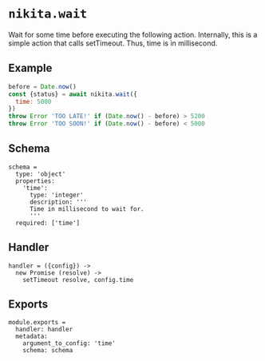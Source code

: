 
# `nikita.wait`

Wait for some time before executing the following action. Internally, this is a
simple action that calls setTimeout. Thus, time is in millisecond.

## Example

```js
before = Date.now()
const {status} = await nikita.wait({
  time: 5000
})
throw Error 'TOO LATE!' if (Date.now() - before) > 5200
throw Error 'TOO SOON!' if (Date.now() - before) < 5000
```

## Schema

    schema =
      type: 'object'
      properties:
        'time':
          type: 'integer'
          description: '''
          Time in millisecond to wait for.
          '''
      required: ['time']

## Handler

    handler = ({config}) ->
      new Promise (resolve) ->
        setTimeout resolve, config.time

## Exports

    module.exports =
      handler: handler
      metadata:
        argument_to_config: 'time'
        schema: schema
